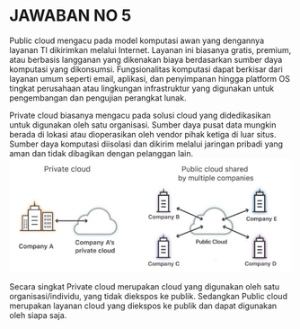 # JAWABAN NO 5
Public cloud mengacu pada model komputasi awan yang dengannya layanan TI dikirimkan melalui Internet. Layanan ini biasanya gratis, premium, atau berbasis langganan yang dikenakan biaya berdasarkan sumber daya komputasi yang dikonsumsi. Fungsionalitas komputasi dapat berkisar dari layanan umum seperti email, aplikasi, dan penyimpanan hingga platform OS tingkat perusahaan atau lingkungan infrastruktur yang digunakan untuk pengembangan dan pengujian perangkat lunak.

Private cloud biasanya mengacu pada solusi cloud yang didedikasikan untuk digunakan oleh satu organisasi. Sumber daya pusat data mungkin berada di lokasi atau dioperasikan oleh vendor pihak ketiga di luar situs. Sumber daya komputasi diisolasi dan dikirim melalui jaringan pribadi yang aman dan tidak dibagikan dengan pelanggan lain.
![DevOps Flow](/folder-images-jawaban/07.png)

Secara singkat Private cloud merupakan cloud yang digunakan oleh satu organisasi/individu, yang tidak diekspos ke publik. Sedangkan Public cloud merupakan layanan cloud yang diekspos ke publik dan dapat digunakan oleh siapa saja. 